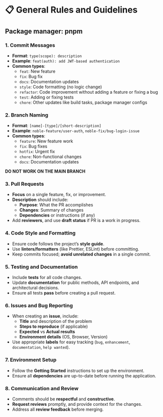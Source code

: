 # 📋 General Rules and Guidelines
## Package manager: pnpm
### 1. **Commit Messages**
   - **Format**: `type(scope): description`
   - **Example**: `feat(auth): add JWT-based authentication`
   - **Common types**:
     - `feat`: New feature
     - `fix`: Bug fix
     - `docs`: Documentation updates
     - `style`: Code formatting (no logic change)
     - `refactor`: Code improvement without adding a feature or fixing a bug
     - `test`: Adding or fixing tests
     - `chore`: Other updates like build tasks, package manager configs

### 2. **Branch Naming**
   - **Format**: `[name]-[type]/[short-description]`
   - **Example**: `noble-feature/user-auth`, `noble-fix/bug-login-issue`
   - **Common types**: 
     - `feature`: New feature work
     - `fix`: Bug fixes
     - `hotfix`: Urgent fix
     - `chore`: Non-functional changes
     - `docs`: Documentation updates
       
   __DO NOT WORK ON THE MAIN BRANCH__

### 3. **Pull Requests**
   - **Focus** on a single feature, fix, or improvement.
   - **Description** should include:
     - **Purpose**: What the PR accomplishes
     - **Changes**: Summary of changes
     - **Dependencies** or instructions (if any)
   - Add **reviewers**, and use **draft status** if PR is a work in progress.

### 4. **Code Style and Formatting**
   - Ensure code follows the project’s **style guide**.
   - Use **linters/formatters** (like Prettier, ESLint) before committing.
   - Keep commits focused; **avoid unrelated changes** in a single commit.

### 5. **Testing and Documentation**
   - Include **tests** for all code changes.
   - Update **documentation** for public methods, API endpoints, and architectural decisions.
   - Ensure all tests **pass** before creating a pull request.

### 6. **Issues and Bug Reporting**
   - When creating an **issue**, include:
     - **Title** and description of the problem
     - **Steps to reproduce** (if applicable)
     - **Expected** vs **Actual results**
     - **Environment details** (OS, Browser, Version)
   - Use appropriate **labels** for easy tracking (`bug`, `enhancement`, `documentation`, `help wanted`).

### 7. **Environment Setup**
   - Follow the **Getting Started** instructions to set up the environment.
   - Ensure all **dependencies** are up-to-date before running the application.

### 8. **Communication and Review**
   - Comments should be **respectful** and **constructive**.
   - **Request reviews** promptly, and provide context for the changes.
   - Address all **review feedback** before merging.